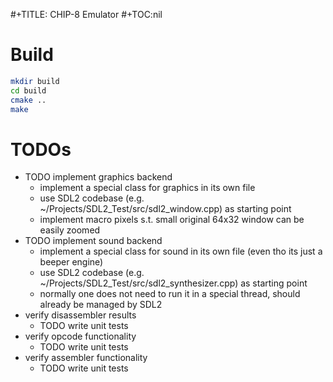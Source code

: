 #+TITLE: CHIP-8 Emulator
#+TOC:nil

# Build
```bash
mkdir build
cd build
cmake ..
make
```

# TODOs
* TODO implement graphics backend
  * implement a special class for graphics in its own file
  * use SDL2 codebase (e.g. ~/Projects/SDL2_Test/src/sdl2_window.cpp) as starting point
  * implement macro pixels s.t. small original 64x32 window can be easily zoomed
* TODO implement sound backend
  * implement a special class for sound in its own file (even tho its just a beeper engine)
  * use SDL2 codebase (e.g. ~/Projects/SDL2_Test/src/sdl2_synthesizer.cpp) as starting point
  * normally one does not need to run it in a special thread, should already be managed by SDL2
* verify disassembler results
  * TODO write unit tests
* verify opcode functionality
  * TODO write unit tests
* verify assembler functionality
  * TODO write unit tests

